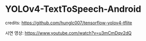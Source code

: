 # YOLOv4-TextToSpeech-Android
credits: https://github.com/hunglc007/tensorflow-yolov4-tflite


시연 영상: https://www.youtube.com/watch?v=u3mCmDqv2dQ
